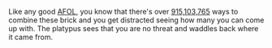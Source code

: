 Like any good [AFOL](https://en.wiktionary.org/wiki/AFOL), you know that there's over [915,103,765](http://mentalfloss.com/article/92127/how-many-combinations-are-possible-using-6-lego-bricks) ways to combine these brick and you get distracted seeing how many you can come up with. The platypus sees that you are no threat and waddles back where it came from. 